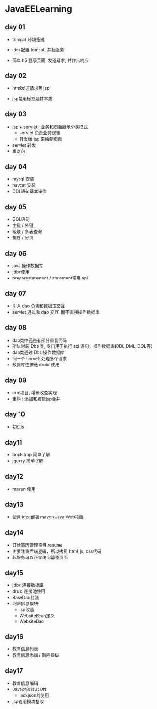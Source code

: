 # JavaEELearning



## day 01

- tomcat 环境搭建

- idea配置 tomcat, 并起服务

- 简单 h5 登录页面, 发送请求, 并作出响应

  


## day 02
- html发送请求至 jsp

- jsp常用标签及其本质

  

## day 03
- jsp + servlet : 业务和页面展示分离模式
  - servlet 负责业务逻辑
  - 转发给 jsp 来绘制页面
- servlet 转发
- 重定向



## day 04

- mysql 安装
- navcat 安装
- DDL语句基本操作



## day 05

- DQL语句
- 主键 / 外键
- 级联 / 多表查询
- 排序 / 分页



## day 06

- java 操作数据库
- jdbc使用
- preparestatement / statement常用 api



## day 07

- 引入 dao 负责和数据库交互
- servlet 通过和 dao 交互. 而不直接操作数据库



## day 08

- dao类中还是有部分重复代码
- 所以封装 Dbs 类, 专门用于执行 sql 语句，操作数据库(DDL,DML, DQL等）
- dao类通过 Dbs 操作数据库
- 同一个 servelt 处理多个请求
- 数据库连接池 druid 使用



## day 09

- crm项目, 增删改查实现
- 重构 : 添加和编辑jsp合并



## day 10

- 初识js



## day11

- bootstrap 简单了解
- jquery 简单了解



## day12

- maven 使用



## day13

- 使用 idea部署 maven Java Web项目





## day14

- 开始简历管理项目 resume
- 主要注重后端逻辑，所以拷贝 html, js, css代码
- 起服务可以正常访问静态页面



## day15

- jdbc 连接数据库
- druid 连接池使用
- BaseDao封装
- 网站信息模块 
  - jsp改造
  - WebsiteBean定义 
  - WebsiteDao



## day16

- 教育信息列表
- 教育信息添加 / 删除操纵



## day17

- 教育信息编辑
- Java对象转JSON
  - jackjson的使用
- jsp通用模块抽取